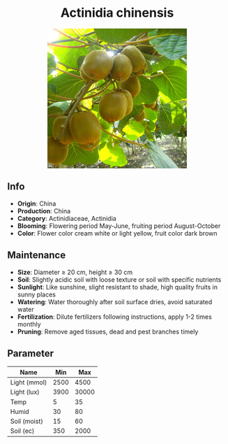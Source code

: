 <h1 align='center'>Actinidia chinensis</h1>
<p align="center">
    <img 
        align='center'
        width='320'
        src="../images/actinidia chinensis.png" 
        alt='Actinidia chinensis' />
</p>

## Info

 - **Origin**: China
 - **Production**: China
 - **Category**: Actinidiaceae, Actinidia
 - **Blooming**: Flowering period May-June, fruiting period August-October
 - **Color**: Flower color cream white or light yellow, fruit color dark brown

## Maintenance

 - **Size**: Diameter ≥ 20 cm, height ≥ 30 cm
 - **Soil**: Slightly acidic soil with loose texture or soil with specific nutrients
 - **Sunlight**: Like sunshine, slight resistant to shade, high quality fruits in sunny places
 - **Watering**: Water thoroughly after soil surface dries, avoid saturated water
 - **Fertilization**: Dilute fertilizers following instructions, apply 1-2 times monthly
 - **Pruning**: Remove aged tissues, dead and pest branches timely

## Parameter

| Name         | Min  | Max   |
|--------------|------|-------|
| Light (mmol) | 2500 | 4500  |
| Light (lux)  | 3900 | 30000 |
| Temp         | 5    | 35    |
| Humid        | 30   | 80    |
| Soil (moist) | 15   | 60    |
| Soil (ec)    | 350  | 2000  |